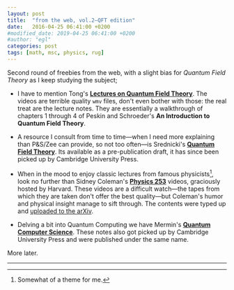```yaml
---
layout: post
title:  "from the web, vol.2—QFT edition"
date:   2016-04-25 06:41:00 +0200
#modified_date: 2019-04-25 06:41:00 +0200
#author: "egl"
categories: post
tags: [math, msc, physics, rug]
---
```

Second round of freebies from the web, with a slight bias for *Quantum Field Theory* as I keep studying the subject;

- I have to mention Tong's [**Lectures on Quantum Field Theory**](http://www.damtp.cam.ac.uk/user/tong/qft.html). The videos are terrible quality `wmv` files, don't even bother with those: the real treat are the lecture notes. They are essentially a walkthrough of chapters 1 through 4 of Peskin and Schroeder's **An Introduction to Quantum Field Theory**.

- A resource I consult from time to time—when I need more explaining than P&S/Zee can provide, so not too often—is  Srednicki's [**Quantum Field Theory**](http://web.physics.ucsb.edu/~mark/qft.html). Its available as a pre-publication draft, it has since been picked up by Cambridge University Press.

- When in the mood to enjoy classic lectures from famous physicists[^1], look no further than Sidney Coleman's [**Physics 253**](https://www.physics.harvard.edu/events/videos/Phys253) videos, graciously hosted by Harvard. These videos are a difficult watch—the tapes from which they are taken don't offer the best quality—but Coleman's humor and physical insight manage to sift through. The contents were typed up and [uploaded to the arXiv](https://arxiv.org/abs/1110.5013).

- Delving a bit into Quantum Computing we have Mermin's [**Quantum Computer Science**](http://www.lassp.cornell.edu/mermin/qcomp/CS483.html). These notes also got picked up by Cambridge University Press and were published under the same name.

More later.

---
[^1]: Somewhat of a theme for me.